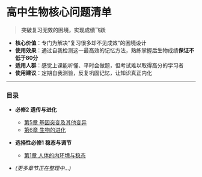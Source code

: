 # 高中生物核心问题清单

> **突破复习无效的困境，实现成绩飞跃**

- **核心价值**：专门为解决"复习很多却不见成效"的困境设计
- **使用效果**：通过自我检测这一最高效的记忆方法，熟练掌握后生物成绩**保证不低于80分**
- **适用人群**：感觉上课能听懂、平时会做题，但考试难以取得高分的学习者
- **使用建议**：定期自我测验，反复巩固记忆，让知识真正内化

---

### 目录 <!-- {docsify-ignore} -->

-   **必修2 遗传与进化**
    -   [第5章 基因突变及其他变异](/two/ch5-gene-mutation-other-variations)
    -   [第6章 生物的进化](/two/ch6-biological-evolution)

-   **选择性必修1 稳态与调节**
    -   [第1章 人体的内环境与稳态](/xone/ch1-internal-environment-homeostasis)

-   *(更多章节正在整理中...)*